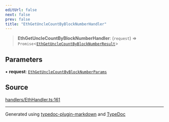 ```yaml
---
editUrl: false
next: false
prev: false
title: "EthGetUncleCountByBlockNumberHandler"
---
```


> **EthGetUncleCountByBlockNumberHandler**: (`request`) => `Promise`\<[`EthGetUncleCountByBlockNumberResult`](/generated/tevm/api/type-aliases/ethgetunclecountbyblocknumberresult/)\>

## Parameters

▪ **request**: [`EthGetUncleCountByBlockNumberParams`](/generated/tevm/api/type-aliases/ethgetunclecountbyblocknumberparams/)

## Source

[handlers/EthHandler.ts:161](https://github.com/evmts/tevm-monorepo/blob/main/vm/api/src/handlers/EthHandler.ts#L161)

***
Generated using [typedoc-plugin-markdown](https://www.npmjs.com/package/typedoc-plugin-markdown) and [TypeDoc](https://typedoc.org/)
